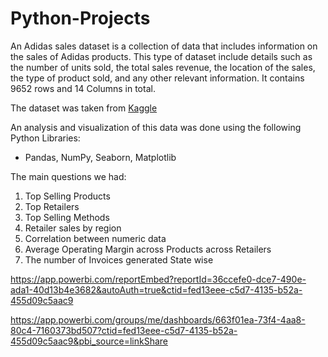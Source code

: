 # Python-Projects


An Adidas sales dataset is a collection of data that includes information on the sales of Adidas products. This type of dataset include details such as the number of units sold, the total sales revenue, the location of the sales, the type of product sold, and any other relevant information.
It contains 9652 rows and 14 Columns in total.

The dataset was taken from [Kaggle](https://www.kaggle.com)


An analysis and visualization of this data was done using the following Python Libraries: 
- Pandas, NumPy, Seaborn, Matplotlib


The main questions we had:

1. Top Selling Products
2. Top Retailers
3. Top Selling Methods
4. Retailer sales by region
5. Correlation between numeric data
6. Average Operating Margin across Products across Retailers
7. The number of Invoices generated State wise

https://app.powerbi.com/reportEmbed?reportId=36ccefe0-dce7-490e-ada1-40d13b4e3682&autoAuth=true&ctid=fed13eee-c5d7-4135-b52a-455d09c5aac9

https://app.powerbi.com/groups/me/dashboards/663f01ea-73f4-4aa8-80c4-7160373bd507?ctid=fed13eee-c5d7-4135-b52a-455d09c5aac9&pbi_source=linkShare
